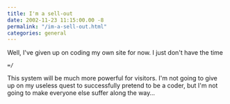 ```yaml
---
title: I'm a sell-out
date: 2002-11-23 11:15:00.00 -8
permalink: "/im-a-sell-out.html"
categories: general
---
```

Well, I've given up on coding my own site for now. I just don't have the time

`=/`

This system will be much more powerful for visitors. I'm not going to give up on my useless quest to successfully pretend to be a coder, but I'm not going to make everyone else suffer along the way…